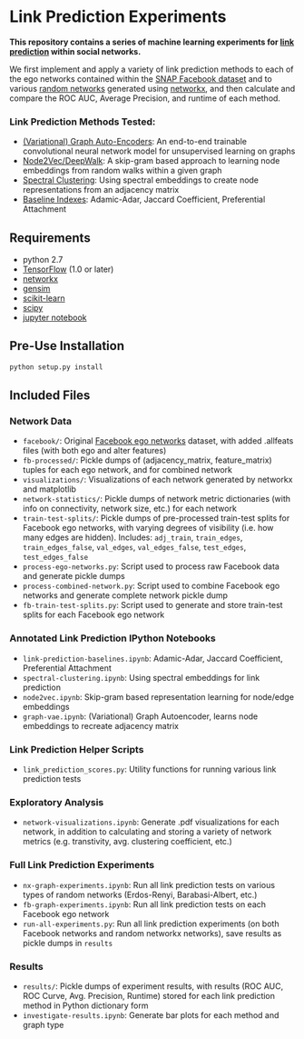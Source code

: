 Link Prediction Experiments
============

**This repository contains a series of machine learning experiments for [link prediction](https://www.cs.cornell.edu/home/kleinber/link-pred.pdf) within social networks.** 

We first implement and apply a variety of link prediction methods to each of the ego networks contained within the [SNAP Facebook dataset](https://snap.stanford.edu/data/egonets-Facebook.html) and to various [random networks](https://networkx.github.io/documentation/networkx-1.10/reference/generators.html) generated using [networkx](https://networkx.github.io/), and then calculate and compare the ROC AUC, Average Precision, and runtime of each method.

### Link Prediction Methods Tested:
* [(Variational) Graph Auto-Encoders](https://arxiv.org/abs/1611.07308): An end-to-end trainable convolutional neural network model for unsupervised learning on graphs
* [Node2Vec/DeepWalk](http://snap.stanford.edu/node2vec/): A skip-gram based approach to learning node embeddings from random walks within a given graph
* [Spectral Clustering](http://scikit-learn.org/stable/modules/generated/sklearn.manifold.SpectralEmbedding.html): Using spectral embeddings to create node representations from an adjacency matrix
* [Baseline Indexes](https://networkx.github.io/documentation/networkx-1.10/reference/algorithms.link_prediction.html): Adamic-Adar, Jaccard Coefficient, Preferential Attachment


## Requirements
* python 2.7
* [TensorFlow](https://www.tensorflow.org/install/) (1.0 or later)
* [networkx](https://networkx.github.io/)
* [gensim](https://radimrehurek.com/gensim/install.html)
* [scikit-learn](http://scikit-learn.org/stable/)
* [scipy](https://www.scipy.org/_)
* [jupyter notebook](http://jupyter.org/install.html)

## Pre-Use Installation

```bash
python setup.py install
```


## Included Files

### Network Data
* `facebook/`: Original [Facebook ego networks](https://snap.stanford.edu/data/egonets-Facebook.html) dataset, with added .allfeats files (with both ego and alter features)
* `fb-processed/`: Pickle dumps of (adjacency_matrix, feature_matrix) tuples for each ego network, and for combined network
* `visualizations/`: Visualizations of each network generated by networkx and matplotlib
* `network-statistics/`: Pickle dumps of network metric dictionaries (with info on connectivity, network size, etc.) for each network
* `train-test-splits/`: Pickle dumps of pre-processed train-test splits for Facebook ego networks, with varying degrees of visibility (i.e. how many edges are hidden). Includes: `adj_train`, `train_edges`, `train_edges_false`, `val_edges`, `val_edges_false`, `test_edges`, `test_edges_false`
* `process-ego-networks.py`: Script used to process raw Facebook data and generate pickle dumps
* `process-combined-network.py`: Script used to combine Facebook ego networks and generate complete network pickle dump
* `fb-train-test-splits.py`: Script used to generate and store train-test splits for each Facebook ego network

### Annotated Link Prediction IPython Notebooks
* `link-prediction-baselines.ipynb`: Adamic-Adar, Jaccard Coefficient, Preferential Attachment
* `spectral-clustering.ipynb`: Using spectral embeddings for link prediction
* `node2vec.ipynb`: Skip-gram based representation learning for node/edge embeddings
* `graph-vae.ipynb`: (Variational) Graph Autoencoder, learns node embeddings to recreate adjacency matrix

### Link Prediction Helper Scripts
* `link_prediction_scores.py`: Utility functions for running various link prediction tests

### Exploratory Analysis
* `network-visualizations.ipynb`: Generate .pdf visualizations for each network, in addition to calculating and storing a variety of network metrics (e.g. transtivity, avg. clustering coefficient, etc.)

### Full Link Prediction Experiments
* `nx-graph-experiments.ipynb`: Run all link prediction tests on various types of random networks (Erdos-Renyi, Barabasi-Albert, etc.)
* `fb-graph-experiments.ipynb`: Run all link prediction tests on each Facebook ego network
* `run-all-experiments.py`: Run all link prediction experiments (on both Facebook networks and random networkx networks), save results as pickle dumps in `results`

### Results
* `results/`: Pickle dumps of experiment results, with results (ROC AUC, ROC Curve, Avg. Precision, Runtime) stored for each link prediction method in Python dictionary form
* `investigate-results.ipynb`: Generate bar plots for each method and graph type